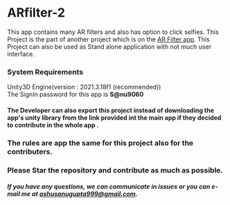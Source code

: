 # ARfilter-2
This app contains many AR filters and also has option to click selfies. This Project is the part of another project which is on the <a href="https://github.com/ashut0sh75/AR-Filter-app/tree/main">AR Filter app</a>. This Project can also be used as Stand alone application with not much user interface. <br>

### **System Requirements**
 Unity3D Engine(version : 2021.3.18f1 (recommended)) <br>
 The SignIn password for this app is **S@nu9060**
 #### **The Developer can also export this project instead of downloading the app's unity library from the link provided int the main app if they decided to contribute in the whole app .**

 ### The rules are app the same for this project also for the contributers. <br>

 ### Please Star the repository and contribute as much as possible.

 ##### If you have any questions, we can communicate in issues or you can e-mail me at **ashusanugupta999@gmail.com**. 



